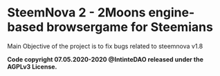 # SteemNova 2 - 2Moons engine-based browsergame for Steemians

Main Objective of the project is to fix bugs related to steemnova v1.8 

**Code copyright 07.05.2020-2020 @IntinteDAO released under the AGPLv3 License.**

